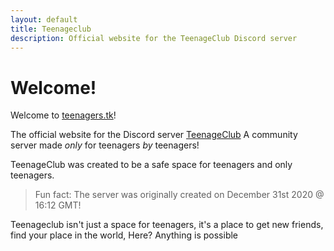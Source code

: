 ```yaml
---
layout: default
title: Teenageclub
description: Official website for the TeenageClub Discord server
---
```


# Welcome!

Welcome to [teenagers.tk](https://teenagers.tk)!

The official website for the Discord server [TeenageClub](https://discord.gg/WSysUXZrpD)
A community server made *only* for teenagers *by* teenagers!

TeenageClub was created to be a safe space for teenagers and only teenagers.
> Fun fact: The server was originally created on December 31st 2020 @ 16:12 GMT!


Teenageclub isn't just a space for teenagers, it's a place to get new friends, find your place in the world,
Here? Anything is possible

<!-- Here's a few testimonies from some of our members;

<div w3-include-html="assets\html\quotes\quotes.html"></div>
<script>
includeHTML();
</script> -->
